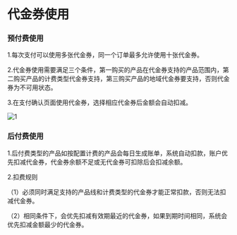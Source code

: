 # **代金券使用**

### **预付费使用**

1.每次支付可以使用多张代金券，同一个订单最多允许使用十张代金券。

2.代金券使用需要满足三个条件，第一购买的产品在代金券支持的产品范围内，第二购买产品的计费类型代金券支持，第三购买产品的地域代金券要支持，否则代金券为不可用状态。

3.在支付确认页面使用代金券，选择相应代金券后金额会自动扣减。

![1](https://github.com/jdcloudcom/cn/blob/joytaobao-coupon-2018122801/image/Coupon-Manage/management-coupon-z-1.png)

### **后付费使用**

1.后付费类型的产品如按配置计费的产品会每日生成账单，系统自动扣款，账户优先扣减代金券，代金券余额不足或无代金券可扣除后会扣减余额。

2.扣费规则

（1）必须同时满足支持的产品线和计费类型的代金券才能正常扣款，否则无法扣减代金券。

（2）相同条件下，会优先扣减有效期最近的代金券，如果到期时间相同，系统会优先扣减金额最少的代金券。
